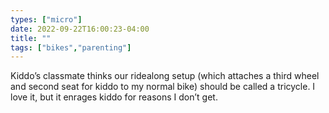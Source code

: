 ```yaml
---
types: ["micro"]
date: 2022-09-22T16:00:23-04:00
title: ""
tags: ["bikes","parenting"]
---
```

Kiddo’s classmate thinks our ridealong setup (which attaches a third wheel and second seat for kiddo to my normal bike) should be called a tricycle. I love it, but it enrages kiddo for reasons I don’t get.
